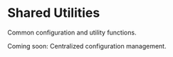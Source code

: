 # Shared Utilities

Common configuration and utility functions.

Coming soon: Centralized configuration management.
